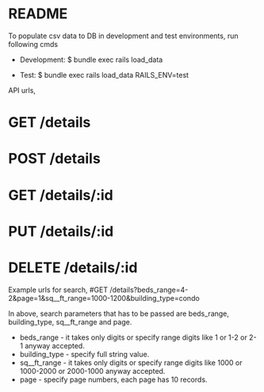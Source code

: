 # README

To populate csv data to DB in development and test environments, run following cmds

* Development: 
$ bundle exec rails load_data 

* Test:
$ bundle exec rails load_data RAILS_ENV=test

API urls,
# GET /details
# POST /details
# GET /details/:id
# PUT /details/:id
# DELETE /details/:id

Example urls for search,
#GET /details?beds_range=4-2&page=1&sq__ft_range=1000-1200&building_type=condo

In above, search parameters that has to be passed are beds_range, building_type, sq__ft_range and page.

* beds_range - it takes only digits or specify range digits like 1 or 1-2 or 2-1 anyway accepted.
* building_type - specify full string value.
* sq__ft_range - it takes only digits or specify range digits like 1000 or 1000-2000 or 2000-1000 anyway accepted.
* page - specify page numbers, each page has 10 records.